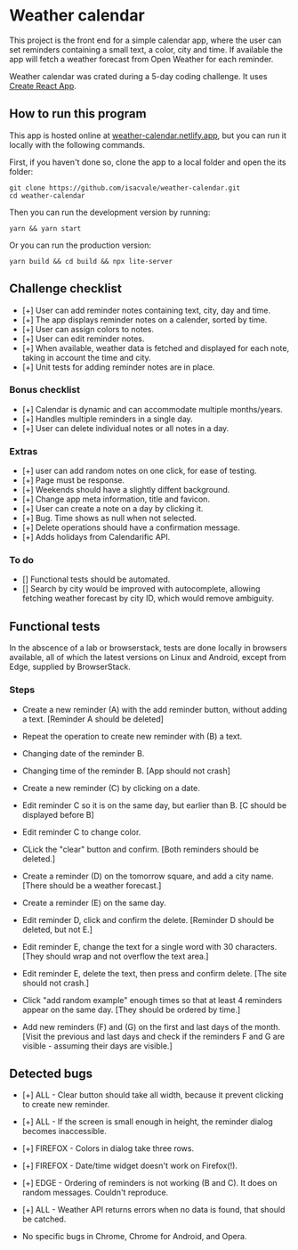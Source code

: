 # Weather calendar
This project is the front end for a simple calendar app, where the user can set reminders containing a small text, a color, city and time. If available the app will fetch a weather forecast from Open Weather for each reminder.

Weather calendar was crated during a 5-day coding challenge. It uses [Create React App](https://github.com/facebook/create-react-app).

## How to run this program
This app is hosted online at [weather-calendar.netlify.app](https://weather-calendar.netlify.app), but you can run it locally with the following commands.

First, if you haven't done so, clone the app to a local folder and open the its folder:
```
git clone https://github.com/isacvale/weather-calendar.git
cd weather-calendar
```
Then you can run the development version by running:
```
yarn && yarn start
```
Or you can run the production version:
```
yarn build && cd build && npx lite-server
```
## Challenge checklist
- [+] User can add reminder notes containing text, city, day and time.
- [+] The app displays reminder notes on a calender, sorted by time.
- [+] User can assign colors to notes.
- [+] User can edit reminder notes.
- [+] When available, weather data is fetched and displayed for each note, taking in account the time and city.
- [+] Unit tests for adding reminder notes are in place.

### Bonus checklist
- [+] Calendar is dynamic and can accommodate multiple months/years.
- [+] Handles multiple reminders in a single day.
- [+] User can delete individual notes or all notes in a day.

### Extras
- [+] user can add random notes on one click, for ease of testing.
- [+] Page must be response.
- [+] Weekends should have a slightly diffent background.
- [+] Change app meta information, title and favicon.
- [+] User can create a note on a day by clicking it.
- [+] Bug. Time shows as null when not selected.
- [+] Delete operations should have a confirmation message.
- [+] Adds holidays from Calendarific API.

### To do
- [] Functional tests should be automated.
- [] Search by city would be improved with autocomplete, allowing fetching weather forecast by city ID, which would remove ambiguity.

## Functional tests
In the abscence of a lab or browserstack, tests are done locally in browsers available, all of which the latest versions on Linux and Android, except from Edge, supplied by BrowserStack.
### Steps
- Create a new reminder (A) with the add reminder button, without adding a text.
[Reminder A should be deleted]

- Repeat the operation to create new reminder with (B) a text.
- Changing date of the reminder B.
- Changing time of the reminder B.
[App should not crash]

- Create a new reminder (C) by clicking on a date.
- Edit reminder C so it is on the same day, but earlier than B.
[C should be displayed before B]
- Edit reminder C to change color.
- CLick the "clear" button and confirm.
[Both reminders should be deleted.]

- Create a reminder (D) on the tomorrow square, and add a city name.
[There should be a weather forecast.]

- Create a reminder (E) on the same day.
- Edit reminder D, click and confirm the delete.
[Reminder D should be deleted, but not E.]

- Edit reminder E, change the text for a single word with 30 characters.
[They should wrap and not overflow the text area.]
- Edit reminder E, delete the text, then press and confirm delete.
[The site should not crash.]

- Click "add random example" enough times so that at least 4 reminders appear on the same day.
[They should be ordered by time.]

- Add new reminders (F) and (G) on the first and last days of the month.
[Visit the previous and last days and check if the reminders F and G are visible - assuming their days are visible.]

## Detected bugs
- [+] ALL - Clear button should take all width, because it prevent clicking to create new reminder.
- [+] ALL - If the screen is small enough in height, the reminder dialog becomes inaccessible.
- [+] FIREFOX - Colors in dialog take three rows.
- [+] FIREFOX - Date/time widget doesn't work on Firefox(!).
- [+] EDGE - Ordering of reminders is not working (B and C). It does on random messages. Couldn't reproduce.
- [+] ALL - Weather API returns errors when no data is found, that should be catched.

 - No specific bugs in Chrome, Chrome for Android, and Opera.
